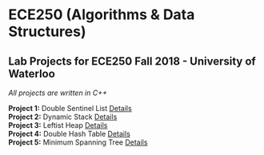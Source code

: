 # ECE250 (Algorithms & Data Structures)

## Lab Projects for ECE250 Fall 2018 - University of Waterloo  
*All projects are written in C++*


**Project 1:**
Double Sentinel List [Details](P1/P1Description.pdf)  
**Project 2:**
Dynamic Stack [Details](P2/P2Description.pdf)  
**Project 3:**
Leftist Heap [Details](P3/P3Description.pdf)  
**Project 4:**
Double Hash Table [Details](P4/P4Description.pdf)  
**Project 5:**
Minimum Spanning Tree [Details](P5/P5Description.pdf)  
